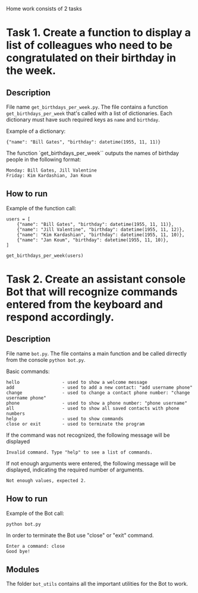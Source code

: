Home work consists of 2 tasks

# Task 1. Create a function to display a list of colleagues who need to be congratulated on their birthday in the week.

## Description

File name `get_birthdays_per_week.py`. The file contains a function `get_birthdays_per_week` that's called with a list of dictionaries. Each dictionary must have such required keys as `name` and `birthday`.

Example of a dictionary:

```
{"name": "Bill Gates", "birthday": datetime(1955, 11, 11)}
```

The function `get_birthdays_per_week`` outputs the names of birthday people in the following format:

```
Monday: Bill Gates, Jill Valentine
Friday: Kim Kardashian, Jan Koum
```

## How to run

Example of the function call:

```
users = [
    {"name": "Bill Gates", "birthday": datetime(1955, 11, 11)},
    {"name": "Jill Valentine", "birthday": datetime(1955, 11, 12)},
    {"name": "Kim Kardashian", "birthday": datetime(1955, 11, 10)},
    {"name": "Jan Koum", "birthday": datetime(1955, 11, 10)},
]

get_birthdays_per_week(users)

```

# Task 2. Create an assistant console Bot that will recognize commands entered from the keyboard and respond accordingly.

## Description

File name `bot.py`. The file contains a main function and be called dirrectly from the console `python bot.py`.

Basic commands:

```
hello                - used to show a welcome message
add                  - used to add a new contact: "add username phone"
change               - used to change a contact phone number: "change username phone"
phone                - used to show a phone number: "phone username"
all                  - used to show all saved contacts with phone numbers
help                 - used to show commands
close or exit        - used to terminate the program
```

If the command was not recognized, the following message will be displayed

```
Invalid command. Type "help" to see a list of commands.
```

If not enough arguments were entered, the following message will be displayed, indicating the required number of arguments.

```
Not enough values, expected 2.
```

## How to run

Example of the Bot call:

```
python bot.py
```

In order to terminate the Bot use "close" or "exit" command.

```
Enter a command: close
Good bye!
```

## Modules

The folder `bot_utils` contains all the important utilities for the Bot to work.
